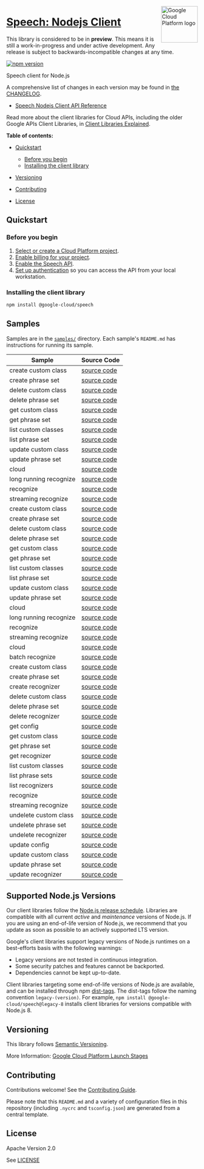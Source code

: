 [//]: # "This README.md file is auto-generated, all changes to this file will be lost."
[//]: # "The comments you see below are used to generate those parts of the template in later states."
<img src="https://avatars2.githubusercontent.com/u/2810941?v=3&s=96" alt="Google Cloud Platform logo" title="Google Cloud Platform" align="right" height="96" width="96"/>

[homepage]: https://github.com/googleapis/google-cloud-node/blob/main/packages/google-cloud-speech

# [Speech: Nodejs Client][homepage]

This library is considered to be in **preview**. This means it is still a
work-in-progress and under active development. Any release is subject to
backwards-incompatible changes at any time.

[![npm version](https://img.shields.io/npm/v/@google-cloud/speech.svg)](https://www.npmjs.org/package/@google-cloud/speech)

Speech client for Node.js

[//]: # "partials.introduction"

A comprehensive list of changes in each version may be found in
[the CHANGELOG]([homepage]/CHANGELOG.md).

* [Speech Nodejs Client API Reference](https://cloud.google.com/nodejs/docs/reference/speech/latest)


Read more about the client libraries for Cloud APIs, including the older
Google APIs Client Libraries, in [Client Libraries Explained][explained].

[explained]: https://cloud.google.com/apis/docs/client-libraries-explained

**Table of contents:**

* [Quickstart](#quickstart)
  * [Before you begin](#before-you-begin)
  * [Installing the client library](#installing-the-client-library)

* [Versioning](#versioning)
* [Contributing](#contributing)
* [License](#license)

## Quickstart
### Before you begin

1.  [Select or create a Cloud Platform project][projects].
1.  [Enable billing for your project][billing].
1.  [Enable the Speech API][enable_api].
1.  [Set up authentication][auth] so you can access the
    API from your local workstation.
### Installing the client library

```bash
npm install @google-cloud/speech
```

[//]: # "partials.body"

## Samples

Samples are in the [`samples/`]([homepage]/samples) directory. Each sample's `README.md` has instructions for running its sample.

| Sample                      | Source Code                       |
| --------------------------- | --------------------------------- |
| create custom class | [source code](https://github.com/googleapis/google-cloud-node/blob/main/packages/google-cloud-speech/samples/generated/v1/adaptation.create_custom_class.js) |
| create phrase set | [source code](https://github.com/googleapis/google-cloud-node/blob/main/packages/google-cloud-speech/samples/generated/v1/adaptation.create_phrase_set.js) |
| delete custom class | [source code](https://github.com/googleapis/google-cloud-node/blob/main/packages/google-cloud-speech/samples/generated/v1/adaptation.delete_custom_class.js) |
| delete phrase set | [source code](https://github.com/googleapis/google-cloud-node/blob/main/packages/google-cloud-speech/samples/generated/v1/adaptation.delete_phrase_set.js) |
| get custom class | [source code](https://github.com/googleapis/google-cloud-node/blob/main/packages/google-cloud-speech/samples/generated/v1/adaptation.get_custom_class.js) |
| get phrase set | [source code](https://github.com/googleapis/google-cloud-node/blob/main/packages/google-cloud-speech/samples/generated/v1/adaptation.get_phrase_set.js) |
| list custom classes | [source code](https://github.com/googleapis/google-cloud-node/blob/main/packages/google-cloud-speech/samples/generated/v1/adaptation.list_custom_classes.js) |
| list phrase set | [source code](https://github.com/googleapis/google-cloud-node/blob/main/packages/google-cloud-speech/samples/generated/v1/adaptation.list_phrase_set.js) |
| update custom class | [source code](https://github.com/googleapis/google-cloud-node/blob/main/packages/google-cloud-speech/samples/generated/v1/adaptation.update_custom_class.js) |
| update phrase set | [source code](https://github.com/googleapis/google-cloud-node/blob/main/packages/google-cloud-speech/samples/generated/v1/adaptation.update_phrase_set.js) |
| cloud | [source code](https://github.com/googleapis/google-cloud-node/blob/main/packages/google-cloud-speech/samples/generated/v1/snippet_metadata_google.cloud.speech.v1.json) |
| long running recognize | [source code](https://github.com/googleapis/google-cloud-node/blob/main/packages/google-cloud-speech/samples/generated/v1/speech.long_running_recognize.js) |
| recognize | [source code](https://github.com/googleapis/google-cloud-node/blob/main/packages/google-cloud-speech/samples/generated/v1/speech.recognize.js) |
| streaming recognize | [source code](https://github.com/googleapis/google-cloud-node/blob/main/packages/google-cloud-speech/samples/generated/v1/speech.streaming_recognize.js) |
| create custom class | [source code](https://github.com/googleapis/google-cloud-node/blob/main/packages/google-cloud-speech/samples/generated/v1p1beta1/adaptation.create_custom_class.js) |
| create phrase set | [source code](https://github.com/googleapis/google-cloud-node/blob/main/packages/google-cloud-speech/samples/generated/v1p1beta1/adaptation.create_phrase_set.js) |
| delete custom class | [source code](https://github.com/googleapis/google-cloud-node/blob/main/packages/google-cloud-speech/samples/generated/v1p1beta1/adaptation.delete_custom_class.js) |
| delete phrase set | [source code](https://github.com/googleapis/google-cloud-node/blob/main/packages/google-cloud-speech/samples/generated/v1p1beta1/adaptation.delete_phrase_set.js) |
| get custom class | [source code](https://github.com/googleapis/google-cloud-node/blob/main/packages/google-cloud-speech/samples/generated/v1p1beta1/adaptation.get_custom_class.js) |
| get phrase set | [source code](https://github.com/googleapis/google-cloud-node/blob/main/packages/google-cloud-speech/samples/generated/v1p1beta1/adaptation.get_phrase_set.js) |
| list custom classes | [source code](https://github.com/googleapis/google-cloud-node/blob/main/packages/google-cloud-speech/samples/generated/v1p1beta1/adaptation.list_custom_classes.js) |
| list phrase set | [source code](https://github.com/googleapis/google-cloud-node/blob/main/packages/google-cloud-speech/samples/generated/v1p1beta1/adaptation.list_phrase_set.js) |
| update custom class | [source code](https://github.com/googleapis/google-cloud-node/blob/main/packages/google-cloud-speech/samples/generated/v1p1beta1/adaptation.update_custom_class.js) |
| update phrase set | [source code](https://github.com/googleapis/google-cloud-node/blob/main/packages/google-cloud-speech/samples/generated/v1p1beta1/adaptation.update_phrase_set.js) |
| cloud | [source code](https://github.com/googleapis/google-cloud-node/blob/main/packages/google-cloud-speech/samples/generated/v1p1beta1/snippet_metadata_google.cloud.speech.v1p1beta1.json) |
| long running recognize | [source code](https://github.com/googleapis/google-cloud-node/blob/main/packages/google-cloud-speech/samples/generated/v1p1beta1/speech.long_running_recognize.js) |
| recognize | [source code](https://github.com/googleapis/google-cloud-node/blob/main/packages/google-cloud-speech/samples/generated/v1p1beta1/speech.recognize.js) |
| streaming recognize | [source code](https://github.com/googleapis/google-cloud-node/blob/main/packages/google-cloud-speech/samples/generated/v1p1beta1/speech.streaming_recognize.js) |
| cloud | [source code](https://github.com/googleapis/google-cloud-node/blob/main/packages/google-cloud-speech/samples/generated/v2/snippet_metadata_google.cloud.speech.v2.json) |
| batch recognize | [source code](https://github.com/googleapis/google-cloud-node/blob/main/packages/google-cloud-speech/samples/generated/v2/speech.batch_recognize.js) |
| create custom class | [source code](https://github.com/googleapis/google-cloud-node/blob/main/packages/google-cloud-speech/samples/generated/v2/speech.create_custom_class.js) |
| create phrase set | [source code](https://github.com/googleapis/google-cloud-node/blob/main/packages/google-cloud-speech/samples/generated/v2/speech.create_phrase_set.js) |
| create recognizer | [source code](https://github.com/googleapis/google-cloud-node/blob/main/packages/google-cloud-speech/samples/generated/v2/speech.create_recognizer.js) |
| delete custom class | [source code](https://github.com/googleapis/google-cloud-node/blob/main/packages/google-cloud-speech/samples/generated/v2/speech.delete_custom_class.js) |
| delete phrase set | [source code](https://github.com/googleapis/google-cloud-node/blob/main/packages/google-cloud-speech/samples/generated/v2/speech.delete_phrase_set.js) |
| delete recognizer | [source code](https://github.com/googleapis/google-cloud-node/blob/main/packages/google-cloud-speech/samples/generated/v2/speech.delete_recognizer.js) |
| get config | [source code](https://github.com/googleapis/google-cloud-node/blob/main/packages/google-cloud-speech/samples/generated/v2/speech.get_config.js) |
| get custom class | [source code](https://github.com/googleapis/google-cloud-node/blob/main/packages/google-cloud-speech/samples/generated/v2/speech.get_custom_class.js) |
| get phrase set | [source code](https://github.com/googleapis/google-cloud-node/blob/main/packages/google-cloud-speech/samples/generated/v2/speech.get_phrase_set.js) |
| get recognizer | [source code](https://github.com/googleapis/google-cloud-node/blob/main/packages/google-cloud-speech/samples/generated/v2/speech.get_recognizer.js) |
| list custom classes | [source code](https://github.com/googleapis/google-cloud-node/blob/main/packages/google-cloud-speech/samples/generated/v2/speech.list_custom_classes.js) |
| list phrase sets | [source code](https://github.com/googleapis/google-cloud-node/blob/main/packages/google-cloud-speech/samples/generated/v2/speech.list_phrase_sets.js) |
| list recognizers | [source code](https://github.com/googleapis/google-cloud-node/blob/main/packages/google-cloud-speech/samples/generated/v2/speech.list_recognizers.js) |
| recognize | [source code](https://github.com/googleapis/google-cloud-node/blob/main/packages/google-cloud-speech/samples/generated/v2/speech.recognize.js) |
| streaming recognize | [source code](https://github.com/googleapis/google-cloud-node/blob/main/packages/google-cloud-speech/samples/generated/v2/speech.streaming_recognize.js) |
| undelete custom class | [source code](https://github.com/googleapis/google-cloud-node/blob/main/packages/google-cloud-speech/samples/generated/v2/speech.undelete_custom_class.js) |
| undelete phrase set | [source code](https://github.com/googleapis/google-cloud-node/blob/main/packages/google-cloud-speech/samples/generated/v2/speech.undelete_phrase_set.js) |
| undelete recognizer | [source code](https://github.com/googleapis/google-cloud-node/blob/main/packages/google-cloud-speech/samples/generated/v2/speech.undelete_recognizer.js) |
| update config | [source code](https://github.com/googleapis/google-cloud-node/blob/main/packages/google-cloud-speech/samples/generated/v2/speech.update_config.js) |
| update custom class | [source code](https://github.com/googleapis/google-cloud-node/blob/main/packages/google-cloud-speech/samples/generated/v2/speech.update_custom_class.js) |
| update phrase set | [source code](https://github.com/googleapis/google-cloud-node/blob/main/packages/google-cloud-speech/samples/generated/v2/speech.update_phrase_set.js) |
| update recognizer | [source code](https://github.com/googleapis/google-cloud-node/blob/main/packages/google-cloud-speech/samples/generated/v2/speech.update_recognizer.js) |


## Supported Node.js Versions

Our client libraries follow the [Node.js release schedule](https://github.com/nodejs/release#release-schedule).
Libraries are compatible with all current _active_ and _maintenance_ versions of
Node.js.
If you are using an end-of-life version of Node.js, we recommend that you update
as soon as possible to an actively supported LTS version.

Google's client libraries support legacy versions of Node.js runtimes on a
best-efforts basis with the following warnings:

* Legacy versions are not tested in continuous integration.
* Some security patches and features cannot be backported.
* Dependencies cannot be kept up-to-date.

Client libraries targeting some end-of-life versions of Node.js are available, and
can be installed through npm [dist-tags](https://docs.npmjs.com/cli/dist-tag).
The dist-tags follow the naming convention `legacy-(version)`.
For example, `npm install @google-cloud/speech@legacy-8` installs client libraries
for versions compatible with Node.js 8.

## Versioning

This library follows [Semantic Versioning](http://semver.org/).

More Information: [Google Cloud Platform Launch Stages][launch_stages]

[launch_stages]: https://cloud.google.com/terms/launch-stages

## Contributing

Contributions welcome! See the [Contributing Guide]([homepage]/CONTRIBUTING.md).

Please note that this `README.md`
and a variety of configuration files in this repository (including `.nycrc` and `tsconfig.json`)
are generated from a central template.

## License

Apache Version 2.0

See [LICENSE]([homepage]/LICENSE)

[shell_img]: https://gstatic.com/cloudssh/images/open-btn.png
[projects]: https://console.cloud.google.com/project
[billing]: https://support.google.com/cloud/answer/6293499#enable-billing
[enable_api]: https://console.cloud.google.com/flows/enableapi?apiid=speech.googleapis.com
[auth]: https://cloud.google.com/docs/authentication/external/set-up-adc-local